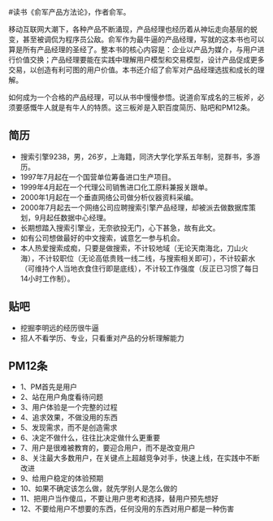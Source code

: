 \#读书《俞军产品方法论》，作者俞军。

移动互联网大潮下，各种产品不断涌现，产品经理也经历着从神坛走向基层的蜕变，甚至被调侃为程序员公敌。俞军作为最牛逼的产品经理，写就的这本书也可以算是所有产品经理的圣经了。整本书的核心内容是：企业以产品为媒介，与用户进行价值交换；产品经理要能在实践中理解用户模型和交易模型，设计产品促成更多交易，以创造有利可图的用户价值。本书还介绍了俞军对产品经理选拔和成长的理解。

如何成为一个合格的产品经理，可以从书中慢慢参悟。说道俞军成名的三板斧，必须要感慨牛人就是有牛人的特质。这三板斧是入职百度简历、贴吧和PM12条。

## 简历 ##

- 搜索引擎9238，男，26岁，上海籍，同济大学化学系五年制，览群书，多游历。
- 1997年7月起在一个国营单位筹备进口生产项目。
- 1999年4月起在一个代理公司销售进口化工原料兼报关跟单。
- 2000年1月起在一个垂直网络公司做分析仪器资料采编。
- 2000年7月起去一个网络公司应聘搜索引擎产品经理，却被派去做数据库策划，9月起任数据中心经理。
- 长期想踏入搜索引擎业，无奈欲投无门，心下甚急，故有此文。
- 如有公司想做最好的中文搜索，诚意乞一参与机会。
- 本人热爱搜索成痴，只要是做搜索，不计较地域（无论天南海北，刀山火海），不计较职位（无论高低贵贱一线二线，与搜索相关即可），不计较薪水（可维持个人当地衣食住行即是底线），不计较工作强度（反正已习惯了每日14小时工作制）。

## 贴吧 ##

- 挖掘李明远的经历很牛逼
- 招人不看学历、专业，只看重对产品的分析理解能力

## PM12条 ##

- 1、PM首先是用户
- 2、站在用户角度看待问题
- 3、用户体验是一个完整的过程
- 4、追求效果，不做没用的东西
- 5、发现需求，而不是创造需求
- 6、决定不做什么，往往比决定做什么更重要
- 7、用户是很难被教育的，要迎合用户，而不是改变用户
- 8、关注最大多数用户，在关键点上超越竞争对手，快速上线，在实践中不断改进
- 9、给用户稳定的体验预期
- 10、如果不确定该怎么做，就先学别人是怎么做的
- 11、把用户当作傻瓜，不要让用户思考和选择，替用户预先想好
- 12、不要给用户不想要的东西，任何没用的东西对用户都是一种伤害